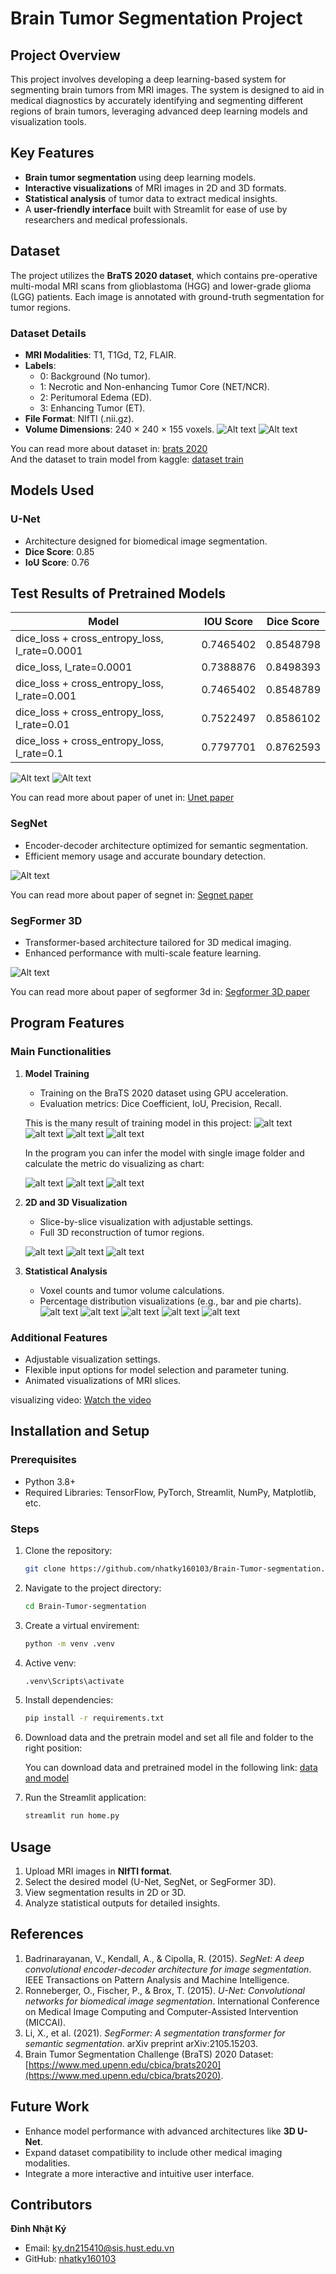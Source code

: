 # Brain Tumor Segmentation Project

## Project Overview
This project involves developing a deep learning-based system for segmenting brain tumors from MRI images. The system is designed to aid in medical diagnostics by accurately identifying and segmenting different regions of brain tumors, leveraging advanced deep learning models and visualization tools.

## Key Features
- **Brain tumor segmentation** using deep learning models.
- **Interactive visualizations** of MRI images in 2D and 3D formats.
- **Statistical analysis** of tumor data to extract medical insights.
- A **user-friendly interface** built with Streamlit for ease of use by researchers and medical professionals.

## Dataset
The project utilizes the **BraTS 2020 dataset**, which contains pre-operative multi-modal MRI scans from glioblastoma (HGG) and lower-grade glioma (LGG) patients. Each image is annotated with ground-truth segmentation for tumor regions.

### Dataset Details
- **MRI Modalities**: T1, T1Gd, T2, FLAIR.
- **Labels**:
  - 0: Background (No tumor).
  - 1: Necrotic and Non-enhancing Tumor Core (NET/NCR).
  - 2: Peritumoral Edema (ED).
  - 3: Enhancing Tumor (ET).
- **File Format**: NIfTI (.nii.gz).
- **Volume Dimensions**: 240 × 240 × 155 voxels.
![Alt text](data/image/brats_dataset.png)
![Alt text](data/image/brats_dataset2.png)



You can read more about dataset in:
[brats 2020](https://www.med.upenn.edu/cbica/brats2020/data.html)\
And the dataset to train model from kaggle: [dataset train](https://www.kaggle.com/datasets/awsaf49/brats2020-training-data)

## Models Used
### U-Net
- Architecture designed for biomedical image segmentation.
- **Dice Score**: 0.85
- **IoU Score**: 0.76

## Test Results of Pretrained Models
| Model                                         | IOU Score | Dice Score |
|-----------------------------------------------|-----------|------------|
| dice_loss + cross_entropy_loss, l_rate=0.0001 | 0.7465402 | 0.8548798  |
| dice_loss, l_rate=0.0001                      | 0.7388876 | 0.8498393  |
| dice_loss + cross_entropy_loss, l_rate=0.001  | 0.7465402 | 0.8548789  |
| dice_loss + cross_entropy_loss, l_rate=0.01   | 0.7522497 | 0.8586102  |
| dice_loss + cross_entropy_loss, l_rate=0.1    | 0.7797701 | 0.8762593  |

![Alt text](data/image/unet_structure.png)
![Alt text](data/image/predict_single.png)


You can read more about paper of unet in: [Unet paper](https://arxiv.org/pdf/1505.04597)

### SegNet
- Encoder-decoder architecture optimized for semantic segmentation.
- Efficient memory usage and accurate boundary detection.

![Alt text](data/image/segnet_architecture.png)

You can read more about paper of segnet in: [Segnet paper](https://arxiv.org/pdf/1511.00561)

### SegFormer 3D
- Transformer-based architecture tailored for 3D medical imaging.
- Enhanced performance with multi-scale feature learning.

![Alt text](data/image/segformer3d_architecture.png)


You can read more about paper of segformer 3d in: [Segformer 3D paper](https://arxiv.org/pdf/2404.10156)

## Program Features
### Main Functionalities
1. **Model Training**
   - Training on the BraTS 2020 dataset using GPU acceleration.
   - Evaluation metrics: Dice Coefficient, IoU, Precision, Recall.

   This is the many result of training model in this project:
   ![alt text](data/image/result4.png)
   ![alt text](data/image/metric.png)
   ![alt text](data/image/multi_class_result.png)
   ![alt text](data/image/multiclass_result3.png)


   In the program you can infer the model with single image folder and calculate the metric do visualizing as chart:

    ![alt text](data/image/metric_per_instance.png)
    ![alt text](data/image/metric_per_instance2.png)
    ![alt text](data/image/metric_per_instance3.png)
2. **2D and 3D Visualization**
   - Slice-by-slice visualization with adjustable settings.
   - Full 3D reconstruction of tumor regions.

    ![alt text](data/image/3d_param_and_image.png)
    ![alt text](data/image/3d_orther_color.png)
    ![alt text](data/image/3d_orther_mode.png)


3. **Statistical Analysis**
   - Voxel counts and tumor volume calculations.
   - Percentage distribution visualizations (e.g., bar and pie charts).
 ![alt text](data/image/medical_class_percent.png)
 ![alt text](data/image/medical_chart_1.png)
 ![alt text](data/image/medical_chart_2.png)
 ![alt text](data/image/medical_metric.png)
 ![alt text](data/image/medical_position_metric.png)
### Additional Features
- Adjustable visualization settings.
- Flexible input options for model selection and parameter tuning.
- Animated visualizations of MRI slices.

visualizing video:
[Watch the video](https://github.com/user-attachments/assets/6846c9e2-d56d-4769-95f7-26b7641ee817)



## Installation and Setup
### Prerequisites
- Python 3.8+
- Required Libraries: TensorFlow, PyTorch, Streamlit, NumPy, Matplotlib, etc.

### Steps
1. Clone the repository:
   ```bash
   git clone https://github.com/nhatky160103/Brain-Tumor-segmentation.git
   ```
2. Navigate to the project directory:
   ```bash
   cd Brain-Tumor-segmentation
   ```
2. Create a virtual envirement:
   ```bash
   python -m venv .venv
   ```

2. Active venv:
   ```bash
   .venv\Scripts\activate
   ```

3. Install dependencies:
   ```bash
   pip install -r requirements.txt
   ```
3. Download data and the pretrain model and set all file and folder to the right position:

    You can download data and pretrained model in the following link:
    [data and model](https://drive.google.com/drive/folders/1LN6Ga4gfNvOtDaRi7E_c9AeqyJ3cSH3Z?usp=sharing)

4. Run the Streamlit application:
   ```bash
   streamlit run home.py
   ```

## Usage
1. Upload MRI images in **NIfTI format**.
2. Select the desired model (U-Net, SegNet, or SegFormer 3D).
3. View segmentation results in 2D or 3D.
4. Analyze statistical outputs for detailed insights.


## References
1. Badrinarayanan, V., Kendall, A., & Cipolla, R. (2015). *SegNet: A deep convolutional encoder-decoder architecture for image segmentation*. IEEE Transactions on Pattern Analysis and Machine Intelligence.
2. Ronneberger, O., Fischer, P., & Brox, T. (2015). *U-Net: Convolutional networks for biomedical image segmentation*. International Conference on Medical Image Computing and Computer-Assisted Intervention (MICCAI).
3. Li, X., et al. (2021). *SegFormer: A segmentation transformer for semantic segmentation*. arXiv preprint arXiv:2105.15203.
4. Brain Tumor Segmentation Challenge (BraTS) 2020 Dataset: [https://www.med.upenn.edu/cbica/brats2020](https://www.med.upenn.edu/cbica/brats2020).

## Future Work
- Enhance model performance with advanced architectures like **3D U-Net**.
- Expand dataset compatibility to include other medical imaging modalities.
- Integrate a more interactive and intuitive user interface.

## Contributors
**Đinh Nhật Ký**  
- Email: [ky.dn215410@sis.hust.edu.vn](mailto:ky.dn215410@sis.hust.edu.vn)  
- GitHub: [nhatky160103](https://github.com/nhatky160103)
